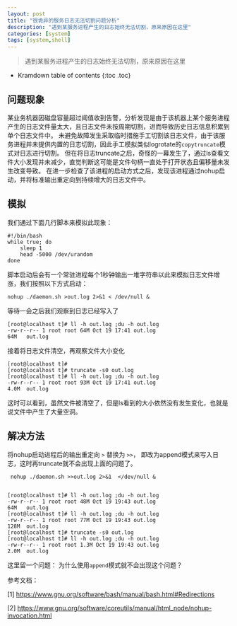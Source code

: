 ```yaml
---
layout: post
title: "很诡异的服务日志无法切割问题分析"
description: "遇到某服务进程产生的日志始终无法切割，原来原因在这里"
categories: [system]
tags: [system,shell]
---
```


> 遇到某服务进程产生的日志始终无法切割，原来原因在这里

* Kramdown table of contents
{:toc .toc}

## 问题现象

某业务机器因磁盘容量超过阈值收到告警，分析发现是由于该机器上某个服务进程产生的日志文件量太大，且日志文件未按周期切割，进而导致历史日志信息积累到单个日志文件中。
未避免故障发生采取临时措施手工切割该日志文件，由于该服务进程并未提供内置的日志切割，因此手工模拟类似logrotate的```copytruncate```模式对日志进行切割。
但在将日志truncate之后，奇怪的一幕发生了，通过ls查看文件大小发现并未减少，直觉判断这可能是文件句柄一直处于打开状态且偏移量未发生改变导致。
在进一步检查了该进程的启动方式之后，发现该进程通过nohup启动，并将标准输出重定向到持续增大的日志文件中。

## 模拟

我们通过下面几行脚本来模拟此现象：

~~~shell
#!/bin/bash
while true; do
    sleep 1
    head -5000 /dev/urandom
done
~~~

脚本启动后会有一个常驻进程每个1秒钟输出一堆字符串以此来模拟日志文件增涨，我们按照以下方式启动：

~~~shell
nohup ./daemon.sh >out.log 2>&1 < /dev/null &
~~~

等待一会之后我们观察到日志已经写入了

~~~
[root@localhost t]# ll -h out.log ;du -h out.log 
-rw-r--r-- 1 root root 64M Oct 19 17:41 out.log
64M   out.log
~~~

接着将日志文件清空，再观察文件大小变化

~~~
[root@localhost t]# 
[root@localhost t]# truncate -s0 out.log              
[root@localhost t]# ll -h out.log ;du -h out.log 
-rw-r--r-- 1 root root 93M Oct 19 17:41 out.log
4.0M  out.log
~~~

这时可以看到，虽然文件被清空了，但是ls看到的大小依然没有发生变化，也就是说文件中产生了大量空洞。


## 解决方法

将nohup启动进程后的输出重定向 ```>``` 替换为 ```>>```， 即改为append模式来写入日志，这时再truncate就不会出现上面的问题了。

~~~
 nohup ./daemon.sh >>out.log 2>&1  </dev/null &
 
 
[root@localhost t]# ll -h out.log ;du -h out.log 
-rw-r--r-- 1 root root 48M Oct 19 19:43 out.log
64M   out.log
[root@localhost t]# ll -h out.log ;du -h out.log 
-rw-r--r-- 1 root root 77M Oct 19 19:43 out.log
128M  out.log
[root@localhost t]# truncate -s0 out.log              
[root@localhost t]# ll -h out.log ;du -h out.log 
-rw-r--r-- 1 root root 1.3M Oct 19 19:43 out.log
2.0M  out.log
~~~

这里留一个问题： 为什么使用```append```模式就不会出现这个问题？

参考文档：

[1] https://www.gnu.org/software/bash/manual/bash.html#Redirections

[2] https://www.gnu.org/software/coreutils/manual/html_node/nohup-invocation.html
